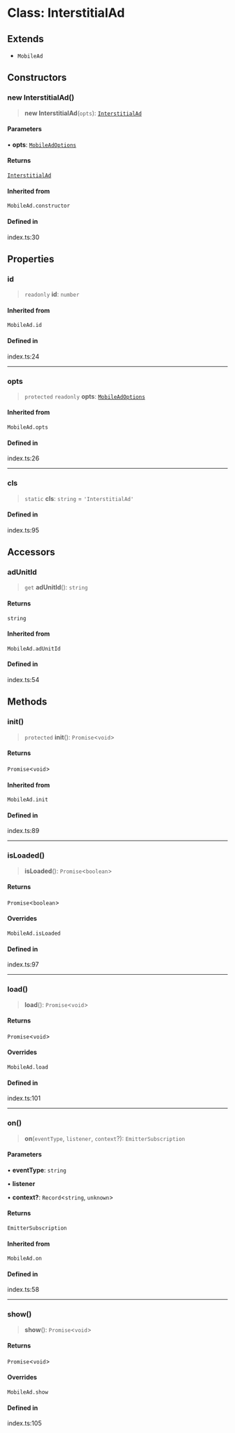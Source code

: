 # Class: InterstitialAd

## Extends

- `MobileAd`

## Constructors

### new InterstitialAd()

> **new InterstitialAd**(`opts`): [`InterstitialAd`](InterstitialAd.md)

#### Parameters

• **opts**: [`MobileAdOptions`](../type-aliases/MobileAdOptions.md)

#### Returns

[`InterstitialAd`](InterstitialAd.md)

#### Inherited from

`MobileAd.constructor`

#### Defined in

index.ts:30

## Properties

### id

> `readonly` **id**: `number`

#### Inherited from

`MobileAd.id`

#### Defined in

index.ts:24

***

### opts

> `protected` `readonly` **opts**: [`MobileAdOptions`](../type-aliases/MobileAdOptions.md)

#### Inherited from

`MobileAd.opts`

#### Defined in

index.ts:26

***

### cls

> `static` **cls**: `string` = `'InterstitialAd'`

#### Defined in

index.ts:95

## Accessors

### adUnitId

> `get` **adUnitId**(): `string`

#### Returns

`string`

#### Inherited from

`MobileAd.adUnitId`

#### Defined in

index.ts:54

## Methods

### init()

> `protected` **init**(): `Promise`\<`void`\>

#### Returns

`Promise`\<`void`\>

#### Inherited from

`MobileAd.init`

#### Defined in

index.ts:89

***

### isLoaded()

> **isLoaded**(): `Promise`\<`boolean`\>

#### Returns

`Promise`\<`boolean`\>

#### Overrides

`MobileAd.isLoaded`

#### Defined in

index.ts:97

***

### load()

> **load**(): `Promise`\<`void`\>

#### Returns

`Promise`\<`void`\>

#### Overrides

`MobileAd.load`

#### Defined in

index.ts:101

***

### on()

> **on**(`eventType`, `listener`, `context`?): `EmitterSubscription`

#### Parameters

• **eventType**: `string`

• **listener**

• **context?**: `Record`\<`string`, `unknown`\>

#### Returns

`EmitterSubscription`

#### Inherited from

`MobileAd.on`

#### Defined in

index.ts:58

***

### show()

> **show**(): `Promise`\<`void`\>

#### Returns

`Promise`\<`void`\>

#### Overrides

`MobileAd.show`

#### Defined in

index.ts:105
